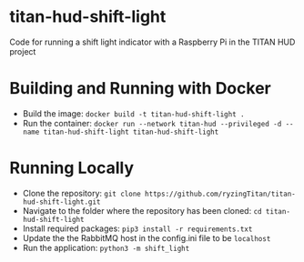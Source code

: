 # titan-hud-shift-light
Code for running a shift light indicator with a Raspberry Pi in the TITAN HUD project 

# Building and Running with Docker

* Build the image: `docker build -t titan-hud-shift-light .`
* Run the container: `docker run --network titan-hud --privileged -d --name titan-hud-shift-light titan-hud-shift-light`

# Running Locally

* Clone the repository: `git clone https://github.com/ryzingTitan/titan-hud-shift-light.git`
* Navigate to the folder where the repository has been cloned: `cd titan-hud-shift-light`
* Install required packages: `pip3 install -r requirements.txt`
* Update the the RabbitMQ host in the config.ini file to be `localhost`
* Run the application: `python3 -m shift_light`
